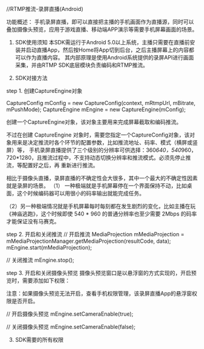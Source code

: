 //RTMP推流-录屏直播(Android)

功能概述：
手机录屏直播，即可以直接把主播的手机画面作为直播源，同时可以叠加摄像头预览，应用于游戏直播、移动端APP演示等需要手机屏幕画面的场景。

1. SDK使用须知
本SDK需运行于Android 5.0以上系统，主播只需要在直播前安装并启动直播App，然后按Home将App切到后台，之后主播屏幕上的内容都可以作为直播内容。
其内部原理是使用Android系统提供的录屏API进行画面采集，并由RTMP SDK底层模块负责编码和RTMP推流。


2. SDK对接方法

step 1. 创建CaptureEngine对象

CaptureConfig mConfig = new CaptureConfig(context, mRtmpUrl, mBitrate, mPushMode);
CaptureEngine mEngine = new CaptureEngine(mConfig);


创建一个CaptureEngine对象，该对象主要用来完成屏幕截取和编码推流。

不过在创建 CaptureEngine 对象时，需要您指定一个CaptureConfig对象，该对象用来是决定推流时各个环节的配置参数，比如推流地址、码率、模式（横屏或竖屏）等，
手机录屏直播提供了三个级别的分辨率可供选择：360*640，540*960，720*1280，且推流过程中，不支持动态切换分辨率和推流模式。必须先停止推流，等配置好之后，再
重新进行推流。

相比于摄像头直播，录屏直播的不确定性会大很多，其中一个最大的不确定性因素就是录屏的场景。
（1） 一种极端就是手机屏幕停在一个界面保持不动，比如桌面，这个时候编码器可以用很小的码率输出就能完成任务。

（2）另一种极端情况就是手机屏幕每时每刻都在发生剧烈的变化，比如主播在玩《神庙逃跑》，这个时候即使 540 * 960 的普通分辨率也至少需要 2Mbps 的码率才能保证没有马赛克。


step 2. 开启和关闭推流
// 开启推流
MediaProjection mMediaProjection = mMediaProjectionManager.getMediaProjection(resultCode, data);
mEngine.start(mMediaProjection);

// 关闭推流
mEngine.stop();


step 3. 开启和关闭摄像头预览
摄像头预览窗口是以悬浮窗的方式实现的，开启预览时，需要添加如下权限：
<uses-permission android:name="android.permission.SYSTEM_ALERT_WINDOW" />
<uses-permission android:name="android.permission.CAMERA" />

注意：如果摄像头预览无法开启，查看手机权限管理，该录屏直播App的悬浮窗权限是否开启。

// 开启摄像头预览
mEngine.setCameraEnable(true);

// 关闭摄像头预览
mEngine.setCameraEnable(false);


3. SDK需要的所有权限
<uses-permission android:name="android.permission.INTERNET"/>
<uses-permission android:name="android.permission.RECORD_AUDIO"/>
<uses-permission android:name="android.permission.SYSTEM_ALERT_WINDOW" />
<uses-permission android:name="android.permission.CAMERA" />

